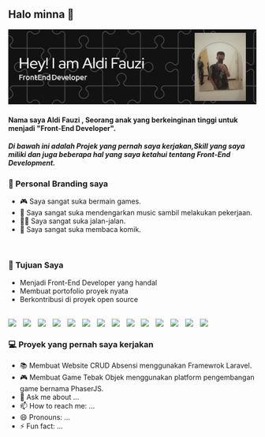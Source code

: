 ## Halo minna 👋

![banner gw](github-header-image.png)
#### Nama saya Aldi Fauzi , Seorang anak yang berkeinginan tinggi untuk menjadi "Front-End Developer".

##### Di bawah ini adalah Projek yang pernah saya kerjakan,Skill yang saya miliki dan juga beberapa hal yang saya ketahui tentang Front-End Development.

###  🧑 Personal Branding saya
- 🎮 Saya sangat suka bermain games.
- 🎵 Saya sangat suka mendengarkan music sambil melakukan pekerjaan.
- 🚶‍♂️ Saya sangat suka jalan-jalan.
- 📖 Saya sangat suka membaca komik.
<br>

### 🎯 Tujuan Saya
- Menjadi Front-End Developer yang handal
- Membuat portofolio proyek nyata
- Berkontribusi di proyek open source
<br>

<img src="https://img.shields.io/badge/HTML5-E34F26?style=for-the-badge&logo=html5&logoColor=white" style="margin-right: 10px;" />

<img src="https://img.shields.io/badge/CSS3-1572B6?style=for-the-badge&logo=css3&logoColor=white" style="margin-right: 10px;" />

<img src="https://img.shields.io/badge/React_Native-20232A?style=for-the-badge&logo=react&logoColor=61DAFB" style="margin-right: 10px;" />
<img src="https://img.shields.io/badge/MySQL-005C84?style=for-the-badge&logo=mysql&logoColor=white
" style="margin-right: 10px;" />
<img src="https://img.shields.io/badge/W3Schools-04AA6D?style=for-the-badge&logo=W3Schools&logoColor=white
" style="margin-right: 10px;" />
<img src="https://img.shields.io/badge/Figma-F24E1E?style=for-the-badge&logo=figma&logoColor=white
" style="margin-right: 10px;" />
<img src="https://img.shields.io/badge/Canva-%2300C4CC.svg?&style=for-the-badge&logo=Canva&logoColor=white
" style="margin-right: 10px;" />
<img src="https://img.shields.io/badge/Laravel-FF2D20?style=for-the-badge&logo=laravel&logoColor=white
" style="margin-right: 10px;" />
<img src="https://img.shields.io/badge/Expo-1B1F23?style=for-the-badge&logo=expo&logoColor=white
\
" style="margin-right: 10px;" />
<img src="https://img.shields.io/badge/Bootstrap-563D7C?style=for-the-badge&logo=bootstrap&logoColor=white
" style="margin-right: 10px;" />
<img src="https://img.shields.io/badge/Tailwind_CSS-38B2AC?style=for-the-badge&logo=tailwind-css&logoColor=white
" style="margin-right: 10px;" />
<img src="https://img.shields.io/badge/React-20232A?style=for-the-badge&logo=react&logoColor=61DAFB
" style="margin-right: 10px;" />
<img src="https://img.shields.io/badge/Xampp-F37623?style=for-the-badge&logo=xampp&logoColor=white
" style="margin-right: 10px;" />
<img src="https://img.shields.io/badge/Steam-000000?style=for-the-badge&logo=steam&logoColor=white
" style="margin-right: 10px;" />



### 💻 Proyek yang pernah saya kerjakan
- 📚 Membuat Website CRUD Absensi menggunakan Framewrok Laravel.
- 🎮 Membuat Game Tebak Objek menggunakan platform pengembangan game bernama PhaserJS.
- 💬 Ask me about ...
- 📫 How to reach me: ...
- 😄 Pronouns: ...
- ⚡ Fun fact: ...
